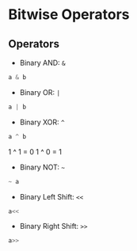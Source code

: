 # Bitwise Operators

## Operators

- Binary AND: `&`

```python
a & b
```

- Binary OR: `|`

```python
a | b
```

- Binary XOR: `^`

```python
a ^ b
```

1 ^ 1 = 0
1 ^ 0 = 1

- Binary NOT: `~`

```python
~ a
```

- Binary Left Shift: `<<`

```python
a<<
```

- Binary Right Shift: `>>`

```python
a>>
```
